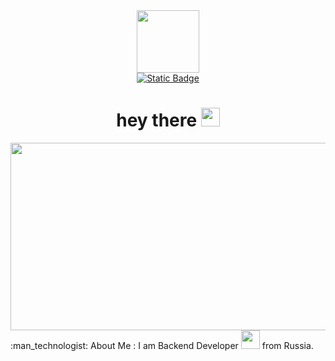 <div id="header" align="center">
  <img src="https://media.giphy.com/media/M9gbBd9nbDrOTu1Mqx/giphy.gif" width="100"/>
  <div id="badges">
  <a href="your-linkedin-URL">
    <img alt="Static Badge" src="https://img.shields.io/badge/Telegram-black">
  </a>
</div>
<img src="https://komarev.com/ghpvc/?username=Kulik129&style=flat-square&color=blue" alt=""/>
<h1>
  hey there
  <img src="https://media.giphy.com/media/hvRJCLFzcasrR4ia7z/giphy.gif" width="30px"/>
</h1>
  <div align="center">
  <img src="https://media.giphy.com/media/dWesBcTLavkZuG35MI/giphy.gif" width="600" height="300"/>
</div>
</div>
 :man_technologist: About Me :
 I am Backend Developer <img src="https://media.giphy.com/media/WUlplcMpOCEmTGBtBW/giphy.gif" width="30"> from Russia.
